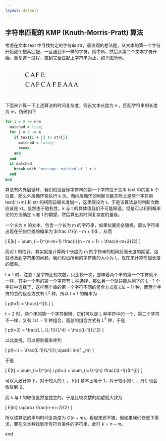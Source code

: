 ```yaml
---
layout: default
---
```


## 字符串匹配的 KMP (Knuth-Morris-Pratt) 算法

考虑在文本 text 中寻找特定的字符串 str，最直观的想法是，从文本的第一个字符开始逐个搜索匹配，一旦遇到不一样的字符，则中断，然后从第二个文本字符开始，重复这一过程，直到完全匹配上字符串为止，如下图所示。

![](/resources/2017-12-05-kmp-algorithm/anime.gif)

下面来计算一下上述算法的时间复杂度，假设文本长度为 n ，匹配字符串的长度为 m，伪码如下

```ruby
for i = 0 -> n-m
  matched = true;
  for j = 0 -> m
    if text[i + j] != str[j]
      matched = false;
      break
    end
  end  
  if matched
    break with "message: matched at " + i
  end
end
```

算法有内外层循环，我们假设目标字符串的第一个字符位于文本 text 中的第 k 个位置，那么外层循环将执行 k 次。而内层循环的判断次数实际上是两个字符串 text[i:i+m] 和 str 的相同前缀长度加一，这里假设为 t。于是该算法总的判断次数应该是 kt。显然由于随机性，k 与 t 的具体值我们不可能知道，但是可以利用概率论的方法确定 k 和 t 的期望，然后算出其时间复杂度的量级。

一个长为 n 的文本，包含一个长为 m 的字符串，如果位置完全随机，那么字符串出现在任何位置的概率为 $\frac {1}{n - m + 1}$ ，从而

\[
E[k] = \sum_{i=1}^{n-m+1} \frac{i}{n - m + 1} = \frac{n-m+2}{2}
\]

而对 t 的估计，其实就是计算两个长度为 m 的字符串的相同前缀长度的期望，这就涉及到字符集的问题，我们假设所用的字符集的大小为 L，现在来计算前缀长度的概率。

t = 1 时，注意 t 是字符比较次数，只比较一次，意味着两个串的第一个字符就不一样，其中一个串的第一个字符有 L 种选择，那么另一个就只能从剩下的 L - 1 个字符中选择了，这样两个串的第一个字符不同的组合方式有 $L(L-1)$ 种，而两个字符的总的组合方式有 $L^2$ 种，所以 t = 1 的概率为

\[
p(t=1) = \frac{L-1}{L}
\]

t = 2 时，两个串的第一个字符相同，它们可以是 L 种字符中的一个，第二个字符不一样，又有 $L(L-1)$ 种组合，而总的组合方式有 $L^4$ 种，于是

\[
p(t=2) = \frac{L L (L-1)}{L^4} = \frac{L-1}{L^2}
\]

以此类推，可以得到概率序列

\[
p(t=i) = \frac{L-1}{L^{i}},\quad i \in\{1,,,m\}
\]

于是

\[
E[t] = \sum_{i=1}^{m} i p(t=i) = \sum_{i=1}^{m} \frac{i(L-1)}{L^{i}}
\]

可以大致计算下，对于较大的 L ， $E[t]$ 基本上等于 1，对于较小的 L ，$E[t]$ 也会收敛到 2。

而 k 与 t 的取值显然是独立的，于是比较次数的期望就大致为

\[
E[kt] \approx \frac{n-m+2}{2}
\]

所以该算法的平均时间复杂度为 $O(n-m)$。看起来还不错，但如果我们修改下需求，要在文本种找到所有符合条件的字符串，此时 $k=n-m$。







end

